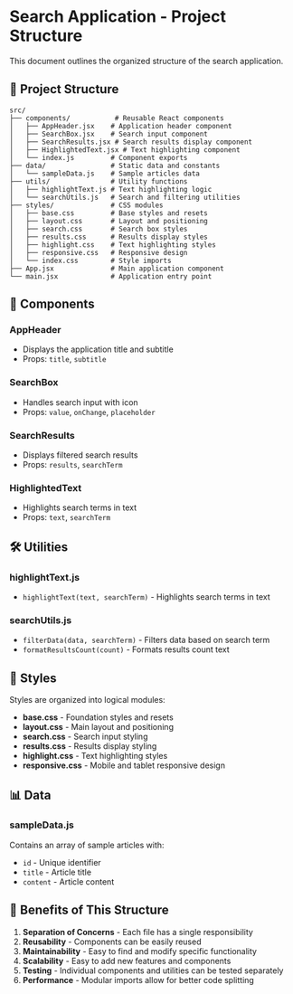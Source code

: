 # Search Application - Project Structure

This document outlines the organized structure of the search application.

## 📁 Project Structure

```
src/
├── components/           # Reusable React components
│   ├── AppHeader.jsx    # Application header component
│   ├── SearchBox.jsx    # Search input component
│   ├── SearchResults.jsx # Search results display component
│   ├── HighlightedText.jsx # Text highlighting component
│   └── index.js         # Component exports
├── data/                # Static data and constants
│   └── sampleData.js    # Sample articles data
├── utils/               # Utility functions
│   ├── highlightText.js # Text highlighting logic
│   └── searchUtils.js   # Search and filtering utilities
├── styles/              # CSS modules
│   ├── base.css         # Base styles and resets
│   ├── layout.css       # Layout and positioning
│   ├── search.css       # Search box styles
│   ├── results.css      # Results display styles
│   ├── highlight.css    # Text highlighting styles
│   ├── responsive.css   # Responsive design
│   └── index.css        # Style imports
├── App.jsx              # Main application component
└── main.jsx             # Application entry point
```

## 🧩 Components

### AppHeader
- Displays the application title and subtitle
- Props: `title`, `subtitle`

### SearchBox
- Handles search input with icon
- Props: `value`, `onChange`, `placeholder`

### SearchResults
- Displays filtered search results
- Props: `results`, `searchTerm`

### HighlightedText
- Highlights search terms in text
- Props: `text`, `searchTerm`

## 🛠️ Utilities

### highlightText.js
- `highlightText(text, searchTerm)` - Highlights search terms in text

### searchUtils.js
- `filterData(data, searchTerm)` - Filters data based on search term
- `formatResultsCount(count)` - Formats results count text

## 🎨 Styles

Styles are organized into logical modules:
- **base.css** - Foundation styles and resets
- **layout.css** - Main layout and positioning
- **search.css** - Search input styling
- **results.css** - Results display styling
- **highlight.css** - Text highlighting styles
- **responsive.css** - Mobile and tablet responsive design

## 📊 Data

### sampleData.js
Contains an array of sample articles with:
- `id` - Unique identifier
- `title` - Article title
- `content` - Article content

## 🚀 Benefits of This Structure

1. **Separation of Concerns** - Each file has a single responsibility
2. **Reusability** - Components can be easily reused
3. **Maintainability** - Easy to find and modify specific functionality
4. **Scalability** - Easy to add new features and components
5. **Testing** - Individual components and utilities can be tested separately
6. **Performance** - Modular imports allow for better code splitting
